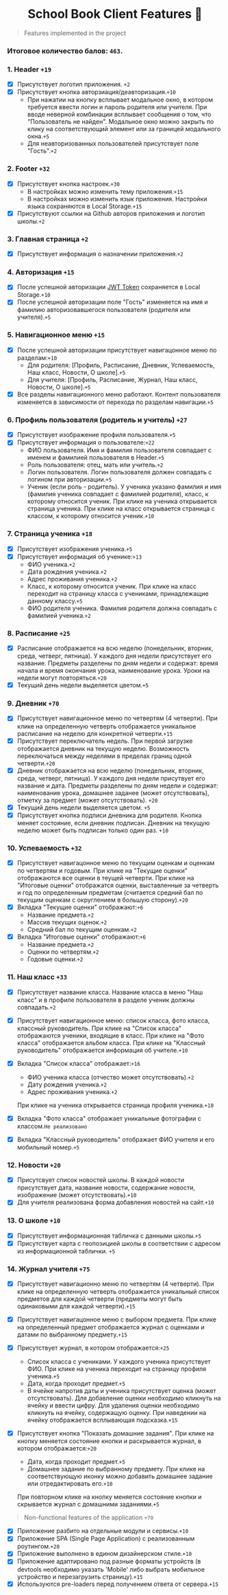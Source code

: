 <h1 align="center">School Book Client Features 🚀</h1>

> Features implemented in the project

### Итоговое количество балов: `463`.

### 1. Header `+19`
- [x] Присутствует логотип приложения. `+2`
- [x] Присутствует кнопка авторзиация/деавторизация.`+10`
  * При нажатии на кнопку всплывает модальное окно, в котором требуется ввести логин и пароль родителя или учителя. При вводе неверной комбинации всплывает сообщения о том, что "Пользователь не найден". Модальное окно можно закрыть по клику на соответствующий элемент или за границей модального окна.`+5`
  * Для неавторизованных пользователей присутствует поле "Гость".`+2`

### 2. Footer `+32`
- [x] Присутствует кнопка настроек.`+30`
  * В настройках можно изменить тему приложения.`+15`
  * В настройках можно изменить язык приложения. Настройки языка сохраняются в Local Storage.`+15`
- [x] Присутствуют ссылки на Github авторов приложения и логотип школы.`+2`

### 3. Главная страница `+2`
- [x] Присутствует информация о назначении приложения.`+2`

### 4. Авторизация `+15`
- [x] После успешной авторизации [JWT Token](https://jwt.io/) сохраняется в Local Storage.`+10`
- [x] После успешной авторизации поле "Гость" изменяется на имя и фамилию авторизовавшегося пользователя (родителя или учителя).`+5`

### 5. Навигационное меню `+15`
- [x] После успешной авторизации присутствует навигацонное меню по разделам:`+10`
  * Для родителя: [Профиль, Расписание, Дневник, Успеваемость, Наш класс, Новости, О школе].`+5`
  * Для учителя: [Профиль, Расписание, Журнал, Наш класс, Новости, О школе].`+5`
- [x] Все разделы навигационного меню работают. Контент пользователя изменяется в зависимости от перехода по разделам навигации.`+5`

### 6. Профиль пользователя (родитель и учитель) `+27`
- [x] Присутствует изображение профиля пользователя.`+5`
- [x] Присутствует информация о пользователе:`+22`
  * ФИО пользователя. Имя и фамилия пользователя совпадает с именем и фамилией пользователя в Header.`+5`
  * Роль пользователя: отец, мать или учитель.`+2`
  * Логин пользователя. Логин пользователя должен совпадать с логином при авторизации.`+5`
  * Ученик (если роль - родитель). У ученика указано фамилия и имя (фамилия ученика совпадает с фамилией родителя), класс, к которому относится ученик. При клике на ученика открывается страница ученика. При клике на класс открывается страница с классом, к которому относится ученик.`+10`
  
### 7. Страница ученика `+18`
- [x] Присутствует изображения ученика.`+5`
- [x] Присутствует информация об ученике:`+13`
  * ФИО ученика.`+2`
  * Дата рождения ученика.`+2`
  * Адрес проживания ученика.`+2`
  * Класс, к которому относится ученик. При клике на класс переходит на страницу класса с учениками, принадлежащие данному классу.`+5`
  * ФИО родителя ученика. Фамилия родителя должна совпадать с фамилией ученика.`+2`

### 8. Расписание `+25`
- [x] Расписание отображается на всю неделю (понедельник, вторник, среда, четверг, пятница). У каждого дня недели присутствует его название. Предметы разделены по дням недели и содержат: время начала и время окончания урока, наименование урока. Уроки на недели могут повторяться.`+20`
- [x] Текущий день недели выделяется цветом.`+5`

### 9. Дневник `+70`
- [x] Присутствует навигационное меню по четвертям (4 четверти). При клике на определенную четверть отображается уникальное расписание на неделю для конкретной четверти.`+15`
- [x] Присутствует переключатель недель. При первой загрузке отображается дневник на текущую неделю. Возможность переключаться между неделями в пределах границ одной четверти.`+20`
- [x] Дневник отображается на всю неделю (понедельник, вторник, среда, четверг, пятница). У каждого дня недели присутвует его название и дата. Предметы разделены по дням недели и содержат: наименование урока, домашнее заданее (может отсутствовать), отметку за предмет (может отсутствовать). `+20`
- [x] Текущий день недели выделяется цветом. `+5`
- [x] Присутствует кнопка подписи дневника для родителя. Кнопка меняет состояние, если дневник подписан. Дневник на текущую неделю может быть подписан только один раз. `+10`

### 10. Успеваемость `+32`
- [x] Присутствует навигацонное меню по текущим оценкам и оценкам по четвертям и годовым. При клике на "Текущие оценки" отображаются все оценки в теущей четверти. При клике на "Итоговые оценки" отображатся оценки, выставленные за четверть и год по определенным предметам (считается средний бал по текущим оценкам с округлением в большую сторону).`+20`
- [x] Вкладка "Текущие оценки" отображают:`+6`
  * Название предмета.`+2`
  * Массив текущих оценок.`+2`
  * Средний бал по текущим оценкам.`+2`
- [x] Вкладка "Итоговые оценки" отображают:`+6`
  * Название предмета.`+2`
  * Оценки по четвертям.`+2`
  * Годовые оценки.`+2`

### 11. Наш класс `+33`
- [x] Присутствует название класса. Название класса в меню "Наш класс" и в профиле пользователя в разделе ученик должны совпадать.`+2`
- [x] Присутствует навигационное меню: список класса, фото класса, классный руководитель. При клике на "Список класса" отображаются ученики, входящие в класс. При клике на "Фото класса" отображается альбом класса. При клике на "Классный руководитель" отображается информация об учителе.`+10`
- [x] Вкладка "Список класса" отображает:`+16`
  * ФИО ученика класса (отчество может отсутствовать).`+2`
  * Дату рождения ученика.`+2`
  * Адрес проживания ученика.`+2`

  При клике на ученика открывается страница профиля ученика.`+10`
- [x] Вкладка "Фото класса" отображает уникальные фотографии с классом.`Не реализовано`
- [x] Вкладка "Классный руководитель" отображает ФИО учителя и его мобильный номер.`+5`

### 12. Новости `+20`
- [x] Присутсвует список новостей школы. В каждой новости присутствует дата, название новости, содержание новости, изображение (может отсутствовать).`+10`
- [x] Для учителя реализована форма добавления новостей на сайт.`+10`

### 13. О школе `+10`
- [x] Присутствует информационная табличка с данными школы.`+5`
- [x] Присутствует карта с геопозицией школы в соответствии с адресом из информационной таблички. `+5`

### 14. Журнал учителя `+75`
- [x] Присутствует навигационно меню по четвертям (4 четверти). При клике на определенную четверть отображается уникальный список предметов для каждой четверти (предметы могут быть одинаковыми для каждой четверти).`+15`
- [x] Присутствует навигацонное меню с выбором предмета. При клике на определенный предмет отображается журнал с оценками и датами по выбранному предмету.`+15`
- [x] Присутствует журнал, в котором отображается:`+25`
  * Список класса с учениками. У каждого ученика присутствует ФИО. При клике на ученика переходит на страницу профиля ученика.`+5`
  * Дата, когда проходит предмет.`+5`
  * В ячейке напротив даты и ученика присутствует оценка (может отсутствовать). Для добавление оценки необходимо кликнуть на ячейку и ввести цифру. Для удаления оценки необходимо кликнуть на ячейку, содержащую оценку. При наведении на ячейку отображается всплывающая подсказка.`+15`
- [x] Присутствует кнопка "Показать домашние задания". При клике на кнопку меняется состояние кнопки и раскрывается журнал, в котором отображается:`+20`
  * Дата, когда проходит предмет.`+5`
  * Домашнее задание по выбранному предмету. При клике на соответствующую иконку можно добавить домашнее задание или отредактировать его.`+10`
  
  При повторном клике на кнопку меняется состояние кнопки и скрывается журнал с домашними заданиями.`+5`
  
> Non-functional features of the application `+70`

- [x] Приложение разбито на отдельные модули и сервисы.`+10`
- [x] Приложение SPA (Single Page Application) с реализованным роутингом.`+20`
- [x] Приложение выполнено в едином дизайнерском стиле.`+10`
- [x] Приложение адаптировано под разные форматы устройств (в devtools необходимо указать 'Mobile' либо выбрать мобильное устройство и перезагрузить страницу).`+15`
- [x] Используются pre-loaders перед получением ответа от сервера.`+15`
